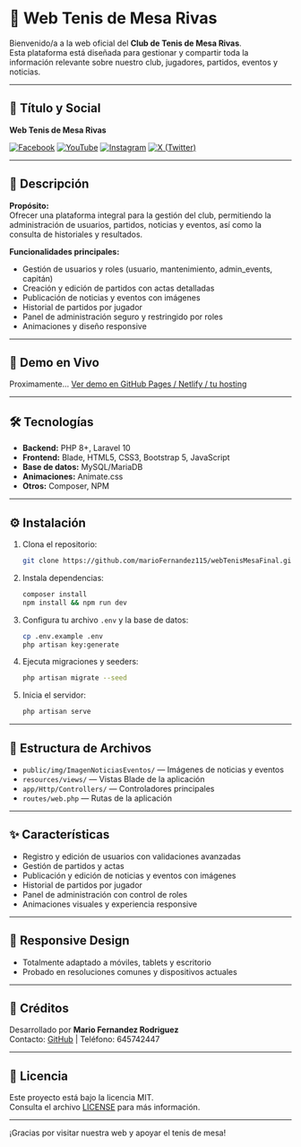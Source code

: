 # 🏓 Web Tenis de Mesa Rivas

Bienvenido/a a la web oficial del **Club de Tenis de Mesa Rivas**.  
Esta plataforma está diseñada para gestionar y compartir toda la información relevante sobre nuestro club, jugadores, partidos, eventos y noticias.

---

## 📸 Título y Social

**Web Tenis de Mesa Rivas**

[![Facebook](https://img.shields.io/badge/Facebook-1877F2?style=for-the-badge&logo=facebook&logoColor=white)](https://www.facebook.com/rivastenisdemesa/)
[![YouTube](https://img.shields.io/badge/YouTube-FF0000?style=for-the-badge&logo=youtube&logoColor=white)](https://www.youtube.com/channel/UC6-9EHYOnDjwHfPzl-HhDUA?app=desktop)
[![Instagram](https://img.shields.io/badge/Instagram-E4405F?style=for-the-badge&logo=instagram&logoColor=white)](https://www.instagram.com/rivastenisdemesa)
[![X (Twitter)](https://img.shields.io/badge/X-000000?style=for-the-badge&logo=twitter&logoColor=white)](https://x.com/cdtmrivas?lang=es)

---

## 📝 Descripción

**Propósito:**  
Ofrecer una plataforma integral para la gestión del club, permitiendo la administración de usuarios, partidos, noticias y eventos, así como la consulta de historiales y resultados.

**Funcionalidades principales:**
- Gestión de usuarios y roles (usuario, mantenimiento, admin_events, capitán)
- Creación y edición de partidos con actas detalladas
- Publicación de noticias y eventos con imágenes
- Historial de partidos por jugador
- Panel de administración seguro y restringido por roles
- Animaciones y diseño responsive

---

## 🚀 Demo en Vivo
Proximamente...
[Ver demo en GitHub Pages / Netlify / tu hosting]() 

---

## 🛠️ Tecnologías

- **Backend:** PHP 8+, Laravel 10
- **Frontend:** Blade, HTML5, CSS3, Bootstrap 5, JavaScript
- **Base de datos:** MySQL/MariaDB
- **Animaciones:** Animate.css
- **Otros:** Composer, NPM

---

## ⚙️ Instalación

1. Clona el repositorio:
    ```bash
    git clone https://github.com/marioFernandez115/webTenisMesaFinal.git
    ```
2. Instala dependencias:
    ```bash
    composer install
    npm install && npm run dev
    ```
3. Configura tu archivo `.env` y la base de datos:
    ```bash
    cp .env.example .env
    php artisan key:generate
    ```
4. Ejecuta migraciones y seeders:
    ```bash
    php artisan migrate --seed
    ```
5. Inicia el servidor:
    ```bash
    php artisan serve
    ```

---

## 📁 Estructura de Archivos

- `public/img/ImagenNoticiasEventos/` — Imágenes de noticias y eventos
- `resources/views/` — Vistas Blade de la aplicación
- `app/Http/Controllers/` — Controladores principales
- `routes/web.php` — Rutas de la aplicación

---

## ✨ Características

- Registro y edición de usuarios con validaciones avanzadas
- Gestión de partidos y actas
- Publicación y edición de noticias y eventos con imágenes
- Historial de partidos por jugador
- Panel de administración con control de roles
- Animaciones visuales y experiencia responsive

---

## 📱 Responsive Design

- Totalmente adaptado a móviles, tablets y escritorio
- Probado en resoluciones comunes y dispositivos actuales

---

## 👤 Créditos

Desarrollado por **Mario Fernandez Rodriguez**  
Contacto: [GitHub](https://github.com/marioFernandez115) | Teléfono: 645742447

---

## 📄 Licencia

Este proyecto está bajo la licencia MIT.  
Consulta el archivo [LICENSE](LICENSE) para más información.

---

¡Gracias por visitar nuestra web y apoyar el tenis de mesa!
